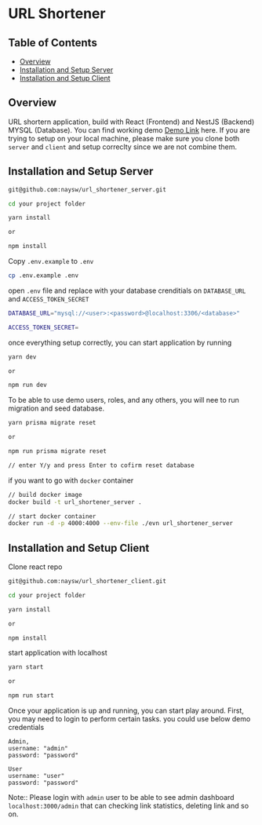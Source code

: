 # URL Shortener

## Table of Contents

- [Overview](#overview)
- [Installation and Setup Server](#installation-and-setup-server)
- [Installation and Setup Client](#installation-and-setup-client)

## Overview

URL shortern application, build with React (Frontend) and NestJS (Backend) MYSQL (Database). You can find working demo [Demo Link](https://xdea.lyr.id) here. If you are trying to setup on your local machine, please make sure you clone both `server` and `client` and setup correclty since we are not combine them.

## Installation and Setup Server

```bash
git@github.com:naysw/url_shortener_server.git
```

```bash
cd your project folder
```

```bash
yarn install

or

npm install
```

Copy `.env.example` to `.env`

```bash
cp .env.example .env
```

open `.env` file and replace with your database crenditials on `DATABASE_URL` and `ACCESS_TOKEN_SECRET`

```bash
DATABASE_URL="mysql://<user>:<password>@localhost:3306/<database>"

ACCESS_TOKEN_SECRET=
```

once everything setup correctly, you can start application by running

```bash
yarn dev

or

npm run dev
```

To be able to use demo users, roles, and any others, you will nee to run migration and seed database.

```bash
yarn prisma migrate reset

or

npm run prisma migrate reset

// enter Y/y and press Enter to cofirm reset database
```

if you want to go with `docker` container

```bash
// build docker image
docker build -t url_shortener_server .

// start docker container
docker run -d -p 4000:4000 --env-file ./evn url_shortener_server
```

## Installation and Setup Client

Clone react repo

```bash
git@github.com:naysw/url_shortener_client.git
```

```bash
cd your project folder
```

```bash
yarn install

or

npm install
```

start application with localhost

```bash
yarn start

or

npm run start
```

Once your application is up and running, you can start play around. First, you may need to login to perform certain tasks. you could use below demo credentials

```
Admin,
username: "admin"
password: "password"

User
username: "user"
password: "password"
```

Note:: Please login with `admin` user to be able to see admin dashboard `localhost:3000/admin` that can checking link statistics, deleting link and so on.
